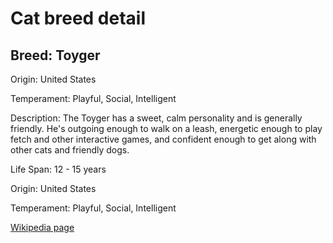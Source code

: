 
<!DOCTYPE html>
<html>
   <head>
        <title>Cat Detail</title>
        <link rel="stylesheet" href="/css/styles.css">
        <link rel="stylesheet" href="/css/cat-detail.css">
   </head>
    <body>
        <h1>Cat breed detail</h1>
        <h2>Breed: Toyger</h2>
        <p>Origin: United States</p>
        <p>Temperament: Playful, Social, Intelligent</p>
        <p>Description: The Toyger has a sweet, calm personality and is generally friendly. He's outgoing enough to walk on a leash, energetic enough to play fetch and other interactive games, and confident enough to get along with other cats and friendly dogs.</p>
        <p>Life Span: 12 - 15 years</p>
        <p>Origin: United States</p>
        <p>Temperament: Playful, Social, Intelligent</p>
        <p><a href=https://en.wikipedia.org/wiki/Toyger>Wikipedia page</a></p>
<!--        <p><a href=undefined>Image</a></p>-->
     </body>
</html>
        